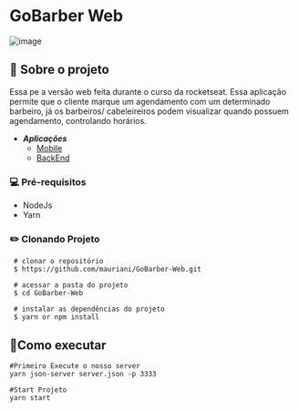 # GoBarber Web

![image](https://camo.githubusercontent.com/5f85c194b91a4c4bd7e8ea1ac4655f5a01f95feb2763814d5d0acbfd94cc72d1/68747470733a2f2f7265732e636c6f7564696e6172792e636f6d2f656c6961736763662f696d6167652f75706c6f61642f76313538373530393539362f476f4261726265722f6d6f636b75705f6f63676769742e706e67.png)

## **🚀 Sobre o projeto**

 Essa pe a versão web feita durante o curso da rocketseat. Essa aplicação permite que o cliente marque um agendamento com um determinado barbeiro, já os barbeiros/ cabeleireiros podem visualizar quando possuem agendamento, controlando horários.

- ***Aplicações***
    - [Mobile](https://github.com/mauriani/GoBarber-Mobile)
    - [BackEnd](https://github.com/mauriani/GoBarber-backend)

### 💻 **Pré-requisitos**

- NodeJs
- Yarn

### ✏️ Clonando Projeto

```
 # clonar o repositório
 $ https://github.com/mauriani/GoBarber-Web.git

 # acessar a pasta do projeto
 $ cd GoBarber-Web

 # instalar as dependências do projeto
 $ yarn or npm install

```

## 📲Como executar

```tsx
#Primeiro Execute o nosso server
yarn json-server server.json -p 3333

#Start Projeto
yarn start
```
